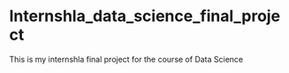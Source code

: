# Internshla_data_science_final_project
This is my internshla final project for the course of Data Science
